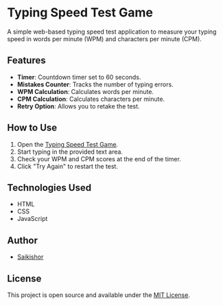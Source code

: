 # Typing Speed Test Game


A simple web-based typing speed test application to measure your typing speed in words per minute (WPM) and characters per minute (CPM).

## Features

- **Timer**: Countdown timer set to 60 seconds.
- **Mistakes Counter**: Tracks the number of typing errors.
- **WPM Calculation**: Calculates words per minute.
- **CPM Calculation**: Calculates characters per minute.
- **Retry Option**: Allows you to retake the test.

## How to Use

1. Open the [Typing Speed Test Game](https://saikishorr.github.io/typing-test/).
2. Start typing in the provided text area.
3. Check your WPM and CPM scores at the end of the timer.
4. Click "Try Again" to restart the test.

## Technologies Used

- HTML
- CSS
- JavaScript

## Author

- [Saikishor](https://github.com/saikishor164)

## License

This project is open source and available under the [MIT License](LICENSE).